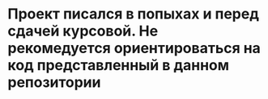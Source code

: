 
# Проект писался в попыхах и перед сдачей курсовой. Не рекомедуется ориентироваться на код представленный в данном репозитории 
